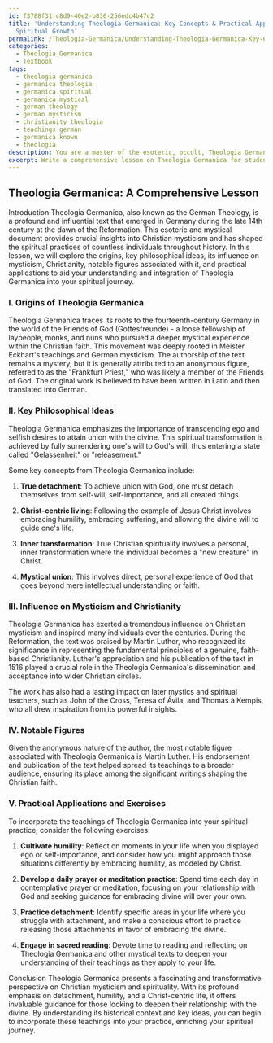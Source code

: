 ```yaml
---
id: f3788f31-c8d9-40e2-b836-256edc4b47c2
title: 'Understanding Theologia Germanica: Key Concepts & Practical Applications for
  Spiritual Growth'
permalink: /Theologia-Germanica/Understanding-Theologia-Germanica-Key-Concepts-Practical-Applications-for-Spiritual-Growth/
categories:
  - Theologia Germanica
  - Textbook
tags:
  - theologia germanica
  - germanica theologia
  - germanica spiritual
  - germanica mystical
  - german theology
  - german mysticism
  - christianity theologia
  - teachings german
  - germanica known
  - theologia
description: You are a master of the esoteric, occult, Theologia Germanica and education, you have written many textbooks on the subject in ways that provide students with rich and deep understanding of the subject. You are being asked to write textbook-like sections on a topic and you do it with full context, explainability, and reliability in accuracy to the true facts of the topic at hand, in a textbook style that a student would easily be able to learn from, in a rich, engaging, and contextual way. Always include relevant context (such as formulas and history), related concepts, and in a way that someone can gain deep insights from.
excerpt: Write a comprehensive lesson on Theologia Germanica for students seeking to gain in-depth knowledge and understanding of this occult and esoteric subject. Delve into its origins, key philosophical ideas, its influence on mysticism and Christianity, and how practitioners can incorporate its teachings into their practices. Additionally, discuss any notable figures associated with Theologia Germanica and include practical applications or exercises for the student to grasp its concepts better.
---
```


## Theologia Germanica: A Comprehensive Lesson

Introduction
Theologia Germanica, also known as the German Theology, is a profound and influential text that emerged in Germany during the late 14th century at the dawn of the Reformation. This esoteric and mystical document provides crucial insights into Christian mysticism and has shaped the spiritual practices of countless individuals throughout history. In this lesson, we will explore the origins, key philosophical ideas, its influence on mysticism, Christianity, notable figures associated with it, and practical applications to aid your understanding and integration of Theologia Germanica into your spiritual journey.

### I. Origins of Theologia Germanica
Theologia Germanica traces its roots to the fourteenth-century Germany in the world of the Friends of God (Gottesfreunde) - a loose fellowship of laypeople, monks, and nuns who pursued a deeper mystical experience within the Christian faith. This movement was deeply rooted in Meister Eckhart's teachings and German mysticism. The authorship of the text remains a mystery, but it is generally attributed to an anonymous figure, referred to as the "Frankfurt Priest," who was likely a member of the Friends of God. The original work is believed to have been written in Latin and then translated into German.

### II. Key Philosophical Ideas
Theologia Germanica emphasizes the importance of transcending ego and selfish desires to attain union with the divine. This spiritual transformation is achieved by fully surrendering one's will to God's will, thus entering a state called "Gelassenheit" or "releasement."

Some key concepts from Theologia Germanica include:

1. **True detachment**: To achieve union with God, one must detach themselves from self-will, self-importance, and all created things.

2. **Christ-centric living**: Following the example of Jesus Christ involves embracing humility, embracing suffering, and allowing the divine will to guide one's life.

3. **Inner transformation**: True Christian spirituality involves a personal, inner transformation where the individual becomes a "new creature" in Christ.

4. **Mystical union**: This involves direct, personal experience of God that goes beyond mere intellectual understanding or faith.

### III. Influence on Mysticism and Christianity
Theologia Germanica has exerted a tremendous influence on Christian mysticism and inspired many individuals over the centuries. During the Reformation, the text was praised by Martin Luther, who recognized its significance in representing the fundamental principles of a genuine, faith-based Christianity. Luther's appreciation and his publication of the text in 1516 played a crucial role in the Theologia Germanica's dissemination and acceptance into wider Christian circles.

The work has also had a lasting impact on later mystics and spiritual teachers, such as John of the Cross, Teresa of Ávila, and Thomas à Kempis, who all drew inspiration from its powerful insights.

### IV. Notable Figures
Given the anonymous nature of the author, the most notable figure associated with Theologia Germanica is Martin Luther. His endorsement and publication of the text helped spread its teachings to a broader audience, ensuring its place among the significant writings shaping the Christian faith.

### V. Practical Applications and Exercises

To incorporate the teachings of Theologia Germanica into your spiritual practice, consider the following exercises:

1. **Cultivate humility**: Reflect on moments in your life when you displayed ego or self-importance, and consider how you might approach those situations differently by embracing humility, as modeled by Christ.

2. **Develop a daily prayer or meditation practice**: Spend time each day in contemplative prayer or meditation, focusing on your relationship with God and seeking guidance for embracing divine will over your own.

3. **Practice detachment**: Identify specific areas in your life where you struggle with attachment, and make a conscious effort to practice releasing those attachments in favor of embracing the divine.

4. **Engage in sacred reading**: Devote time to reading and reflecting on Theologia Germanica and other mystical texts to deepen your understanding of their teachings as they apply to your life.

Conclusion
Theologia Germanica presents a fascinating and transformative perspective on Christian mysticism and spirituality. With its profound emphasis on detachment, humility, and a Christ-centric life, it offers invaluable guidance for those looking to deepen their relationship with the divine. By understanding its historical context and key ideas, you can begin to incorporate these teachings into your practice, enriching your spiritual journey.
